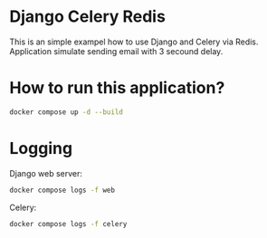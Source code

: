 # Django Celery Redis
This is an simple exampel how to use Django and Celery via Redis. Application simulate sending email with 3 secound delay.

# How to run this application?
```bash
docker compose up -d --build
```
# Logging
Django web server:
```bash
docker compose logs -f web
```

Celery:
```bash
docker compose logs -f celery
```
